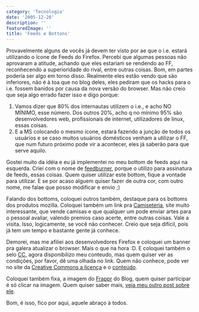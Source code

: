 ```yaml
---
category: 'Tecnologia'
date: '2005-12-28'
description: ''
featuredImage: ''
title: 'Feeds e Bottons'
---
```


Provavelmente alguns de vocês já devem ter visto por ae que o i.e. estará utilizando o ícone de Feeds do Firefox. Percebi que algumas pessoas não aprovaram a atitude, achando que eles estariam se rendendo ao FF, reconhecendo a superioridade do rival, entre outras coisas. Bom, em partes poderia ser algo em torno disso. Realmente eles estão vendo que são inferiores, não é à toa que no blog deles, eles pediram que os hacks para o i.e. fossem banidos por causa da nova versão do browser. Mas não creio que seja algo errado fazer isso e digo porque:

1. Vamos dizer que 80% dos internautas utilizem o i.e., e acho NO MÍNIMO, esse número. Dos outros 20%, acho q no mínimo 95% são desenvolvedores web, profissionais de internet, utilizadores de linux, essas coisas.
2. E a MS colocando o mesmo ícone, estará fazendo a junção de todos os usuários e se caso muitos usuários domésticos venham a utilizar o FF, que num futuro próximo pode vir a acontecer, eles já saberão para que serve aquilo.

Gostei muito da idéia e eu já implementei no meu bottom de feeds aqui na esquerda. Criei com o nome de [feedburner](http://www.feedburner.com 'Visitar o site do FeedBurner'), porque o utilizo para assinatura de feeds, essas coisas. Quem quiser utilizar este bottom, fique a vontade para utilizar. E se por acaso alguem quiser fazer de outra cor, com outro nome, me falae que posso modificar e envio ;)

Falando dos bottoms, coloquei outros também, destaque para os bottoms dos produtos mozilla. Coloquei também um link pra [Camiseteria](http://www.camiseteria.com/?ref=brunodulcetti), site muito interessante, que vende camisas e que qualquer um pode enviar artes para o pessoal avaliar, valendo premios caso acerte, entre outras coisas. Vale a visita. Isso, logicamente, se você não conhecer. Creio que seja difícil, pois já tem um tempo e bastante gente já conhece.

Demorei, mas me afiliei aos desenvolvedores Firefox e coloquei um banner pra galera atualizar o browser. Mais o que na hora :D. E coloquei também o selo [CC](http://creativecommons.org/licenses/by-nc-sa/2.0/br/), agora disponibilizo meu conteudo, mas quem quiser ver as condições, por favor, dê uma olhada no link. Quem não conhece, pode ver no site da [Creative Commons a licença](http://www.creativecommons.org/ 'Ver a licença da Creative Commons') e o [conteúdo](http://www.commoncontent.org/ 'Ver o conteúdo da Creative Commons').

Coloquei também fixa, a imagem do [Frappr](http://www.frappr.com) do Blog, quem quiser participar é só clicar na imagem. Quem quiser saber mais, [veja meu outro post sobre ele](/frappr-mapeamento-de-visitantes).

Bom, é isso, fico por aqui, aquele abraço à todos.
